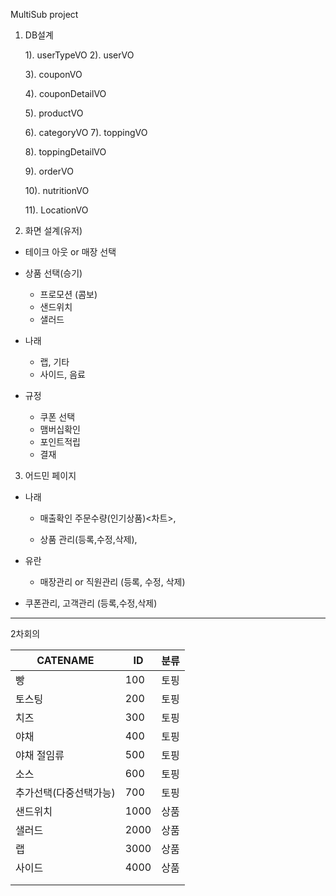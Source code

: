 MultiSub project

1. DB설계

	1). userTypeVO
	2). userVO
	
	3). couponVO
	
	4). couponDetailVO
	
	

	5). productVO
	
	6). categoryVO
	7). toppingVO
	
	8). toppingDetailVO
	
	
	
	9). orderVO
	
	
	
	10). nutritionVO
	
	
	
	
	
	11). LocationVO



2.  화면 설계(유저)

   - 테이크 아웃 or 매장 선택

   - 상품 선택(승기)

     - 프로모션 (콤보)
     - 샌드위치
     - 샐러드

     

   - 나래

     - 랩, 기타
     - 사이드, 음료

   

   - 규정
     - 쿠폰 선택
     - 맴버십확인 
     - 포인트적립
     - 결재
   



3.  어드민 페이지

   

   - 나래

     - 매출확인 주문수량(인기상품)<차트>, 

     - 상품 관리(등록,수정,삭제),
   - 유란

        - 매장관리 or 직원관리 (등록, 수정, 삭제) 
-   쿠폰관리, 고객관리 (등록,수정,삭제)







---

2차회의



| CATENAME               | ID   | 분류 |
| ---------------------- | ---- | ---- |
| 빵                     | 100  | 토핑 |
| 토스팅                 | 200  | 토핑 |
| 치즈                   | 300  | 토핑 |
| 야채                   | 400  | 토핑 |
| 야채 절임류            | 500  | 토핑 |
| 소스                   | 600  | 토핑 |
| 추가선택(다중선택가능) | 700  | 토핑 |
| 샌드위치               | 1000 | 상품 |
| 샐러드                 | 2000 | 상품 |
| 랩                     | 3000 | 상품 |
| 사이드                 | 4000 | 상품 |
|                        |      |      |
|                        |      |      |




